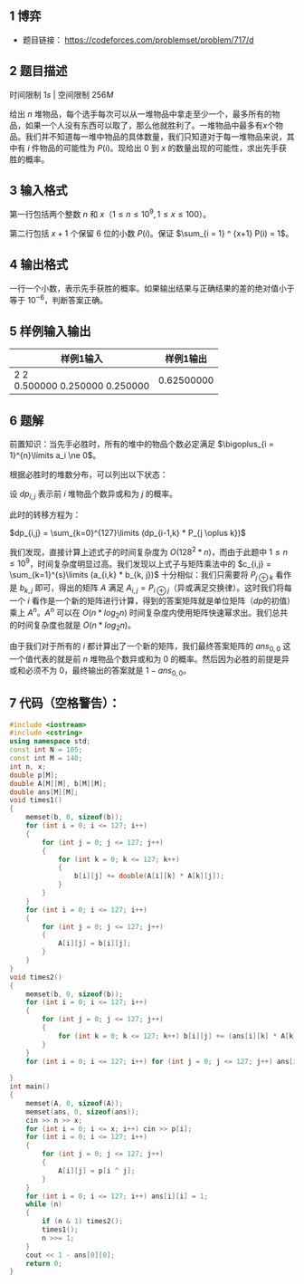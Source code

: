 ## 1 博弈
- 题目链接： https://codeforces.com/problemset/problem/717/d

## 2 题目描述
时间限制 $1s$   |   空间限制 $256M$

给出 $n$ 堆物品，每个选手每次可以从一堆物品中拿走至少一个，最多所有的物品，如果一个人没有东西可以取了，那么他就胜利了。一堆物品中最多有$x$个物品。我们并不知道每一堆中物品的具体数量，我们只知道对于每一堆物品来说，其中有 $i$ 件物品的可能性为 $P(i)$。现给出 $0$ 到 $x$ 的数量出现的可能性，求出先手获胜的概率。

## 3 输入格式

第一行包括两个整数 $n$ 和 $x$（$1 \le n \le 10^9, 1 \le x \le 100$）。

第二行包括 $x + 1$ 个保留 $6$ 位的小数 $P(i)$。保证 $\sum_{i = 1} ^ {x+1} P(i) = 1$。

## 4 输出格式

一行一个小数，表示先手获胜的概率。如果输出结果与正确结果的差的绝对值小于等于 $10^{-6}$，判断答案正确。

## 5 样例输入输出

| 样例1输入                          | 样例1输出  |
| ---------------------------------- | ---------- |
| 2 2<br/>0.500000 0.250000 0.250000 | 0.62500000 |

## 6 题解

前置知识：当先手必胜时，所有的堆中的物品个数必定满足 $\bigoplus_{i = 1}^{n}\limits a_i \ne 0$。

根据必胜时的堆数分布，可以列出以下状态：

设 $dp_{i,j}$ 表示前 $i$ 堆物品个数异或和为 $j$ 的概率。

此时的转移方程为：

$dp_{i,j} = \sum_{k=0}^{127}\limits (dp_{i-1,k} * P_{j \oplus k})$

我们发现，直接计算上述式子的时间复杂度为 $O(128^2 * n)$，而由于此题中 $1 \le n \le 10^9$，时间复杂度明显过高。我们发现以上式子与矩阵乘法中的 $c_{i,j} = \sum_{k=1}^{s}\limits (a_{i,k} * b_{k, j})$ 十分相似：我们只需要将 $P_{j \oplus k}$ 看作是 $b_{k,j}$ 即可，得出的矩阵 $A$ 满足 $A_{i, j} = P_{i\oplus j}$（异或满足交换律）。这时我们将每一个 $i$ 看作是一个新的矩阵进行计算，得到的答案矩阵就是单位矩阵（$dp$的初值）乘上 $A^{n}$。$A^n$ 可以在 $O(n*log_2n)$ 时间复杂度内使用矩阵快速幂求出。我们总共的时间复杂度也就是 $O(n * log_2n)$。

由于我们对于所有的 $i$ 都计算出了一个新的矩阵，我们最终答案矩阵的 $ans_{0,0}$ 这一个值代表的就是前 $n$ 堆物品个数异或和为 $0$ 的概率。然后因为必胜的前提是异或和必须不为 $0$，最终输出的答案就是 $1 - ans_{0, 0}$。

## 7 代码（空格警告）：

```c++
#include <iostream>
#include <cstring>
using namespace std;
const int N = 105;
const int M = 140;
int n, x;
double p[M];
double A[M][M], b[M][M];
double ans[M][M];
void times1()
{
    memset(b, 0, sizeof(b));
    for (int i = 0; i <= 127; i++)
    {
        for (int j = 0; j <= 127; j++)
        {
            for (int k = 0; k <= 127; k++)
            {
                b[i][j] += double(A[i][k] * A[k][j]);
            }
        }
    }
    for (int i = 0; i <= 127; i++)
    {
        for (int j = 0; j <= 127; j++)
        {
            A[i][j] = b[i][j];
        }
    }
}
void times2()
{
    memset(b, 0, sizeof(b));
    for (int i = 0; i <= 127; i++)
    {
        for (int j = 0; j <= 127; j++)
        {
            for (int k = 0; k <= 127; k++) b[i][j] += (ans[i][k] * A[k][j]);
        }
    }
    for (int i = 0; i <= 127; i++) for (int j = 0; j <= 127; j++) ans[i][j] = b[i][j];
    
}
int main()
{
    memset(A, 0, sizeof(A));
    memset(ans, 0, sizeof(ans));
    cin >> n >> x;
    for (int i = 0; i <= x; i++) cin >> p[i];
    for (int i = 0; i <= 127; i++)
    {
        for (int j = 0; j <= 127; j++)
        {
            A[i][j] = p[i ^ j];
        }
    }
    for (int i = 0; i <= 127; i++) ans[i][i] = 1;
    while (n)
    {
        if (n & 1) times2();
        times1();
        n >>= 1;
    }
    cout << 1 - ans[0][0];
    return 0;
}
```


